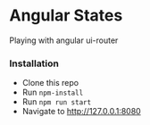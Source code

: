 # Angular States
Playing with angular ui-router

### Installation
- Clone this repo
- Run `npm-install`
- Run `npm run start`
- Navigate to http://127.0.0.1:8080
